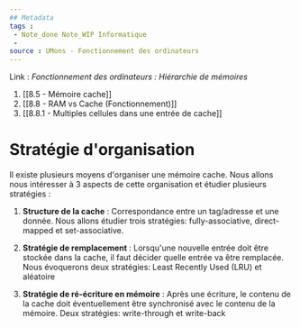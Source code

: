 ```yaml
---
## Metadata
tags : 
 - Note_done Note_WIP Informatique
 - 
source : UMons - Fonctionnement des ordinateurs
---
```


Link :
_Fonctionnement des ordinateurs : Hiérarchie de mémoires_
1. [[8.5 - Mémoire cache]]
2. [[8.8 - RAM vs Cache (Fonctionnement)]]
3. [[8.8.1 - Multiples cellules dans une entrée de cache]]

# Stratégie d'organisation
Il existe plusieurs moyens d'organiser une mémoire cache. Nous allons nous intéresser à 3 aspects de cette organisation et étudier plusieurs stratégies : 
1. **Structure de la cache** : 
Correspondance entre un tag/adresse et une donnée. Nous allons étudier trois stratégies: $\text{fully-associative}$, $\text{direct-mapped}$ et $\text{set-associative}$. 

2. **Stratégie de remplacement** :
Lorsqu'une nouvelle entrée doit être stockée dans la cache, il faut décider quelle entrée va être remplacée. Nous évoquerons deux stratégies: $\text{Least Recently Used}$ (LRU) et $\text{aléatoire}$ 

3. **Stratégie de ré-écriture en mémoire** :
Après une écriture, le contenu de la cache doit éventuellement être synchronisé avec le contenu de la mémoire. Deux stratégies: $\text{write-through}$ et $\text{write-back}$
